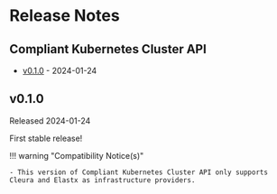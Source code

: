 # Release Notes

## Compliant Kubernetes Cluster API

<!-- BEGIN TOC -->

- [v0.1.0](#v010) - 2024-01-24
<!-- END TOC -->

## v0.1.0

Released 2024-01-24

First stable release!

!!! warning "Compatibility Notice(s)"

    - This version of Compliant Kubernetes Cluster API only supports Cleura and Elastx as infrastructure providers.
